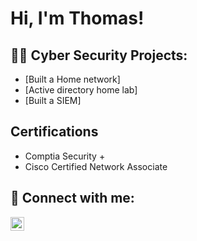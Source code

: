 <h1>Hi, I'm Thomas! </h1>

<h2>👨‍💻 Cyber Security Projects:</h2>

  - [Built a Home network]
  - [Active directory home lab]
  - [Built a SIEM] 


<h2>  Certifications </h2>

- Comptia Security +
- Cisco Certified Network Associate

<h2> 🤳 Connect with me:</h2>

[<img align="left" alt="Thomashealey | LinkedIn" width="22px" src="https://cdn.jsdelivr.net/npm/simple-icons@v3/icons/linkedin.svg" />][linkedin]


[linkedin]: [https://linkedin.com/in/thomas-healey-723306235](https://www.linkedin.com/in/thomas-healey-723306235/)

<!--
**tommyh2727/tommyh2727** is a ✨ _special_ ✨ repository because its `README.md` (this file) appears on your GitHub profile.

Here are some ideas to get you started:

- 🔭 I’m currently working on ...
- 🌱 I’m currently learning ...
- 👯 I’m looking to collaborate on ...
- 🤔 I’m looking for help with ...
- 💬 Ask me about ...
- 📫 How to reach me: ...
- ⚡ Fun fact: ...
-->
